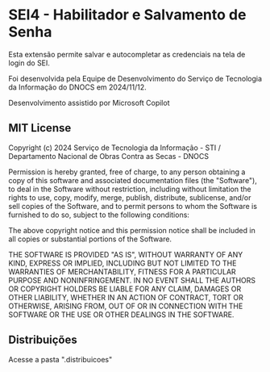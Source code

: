 # SEI4 - Habilitador e Salvamento de Senha

Esta extensão permite salvar e autocompletar as credenciais na tela de login do SEI.

Foi desenvolvida pela Equipe de Desenvolvimento do Serviço de Tecnologia da Informação do DNOCS em 2024/11/12.

Desenvolvimento assistido por Microsoft Copilot

## MIT License

Copyright (c) 2024 Serviço de Tecnologia da Informação - STI / Departamento Nacional de Obras Contra as Secas - DNOCS

Permission is hereby granted, free of charge, to any person obtaining a copy of this software and associated documentation files (the "Software"), to deal in the Software without restriction, including without limitation the rights to use, copy, modify, merge, publish, distribute, sublicense, and/or sell copies of the Software, and to permit persons to whom the Software is furnished to do so, subject to the following conditions:

The above copyright notice and this permission notice shall be included in all copies or substantial portions of the Software.

THE SOFTWARE IS PROVIDED "AS IS", WITHOUT WARRANTY OF ANY KIND, EXPRESS OR IMPLIED, INCLUDING BUT NOT LIMITED TO THE WARRANTIES OF MERCHANTABILITY, FITNESS FOR A PARTICULAR PURPOSE AND NONINFRINGEMENT. IN NO EVENT SHALL THE AUTHORS OR COPYRIGHT HOLDERS BE LIABLE FOR ANY CLAIM, DAMAGES OR OTHER LIABILITY, WHETHER IN AN ACTION OF CONTRACT, TORT OR OTHERWISE, ARISING FROM, OUT OF OR IN CONNECTION WITH THE SOFTWARE OR THE USE OR OTHER DEALINGS IN THE SOFTWARE.

## Distribuições

Acesse a pasta ".distribuicoes"
